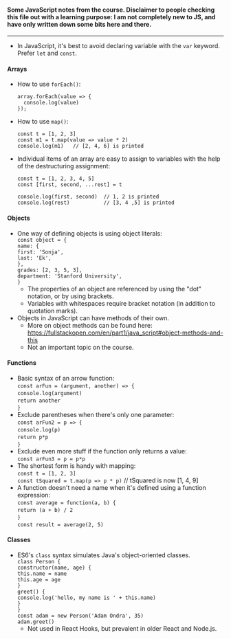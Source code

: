 #### Some JavaScript notes from the course. Disclaimer to people checking this file out with a learning purpose: I am not completely new to JS, and have only written down some bits here and there.
---

- In JavaScript, it's best to avoid declaring variable with the `var` keyword. Prefer `let` and `const`.

#### Arrays
- How to use `forEach()`:
  ```
  array.forEach(value => {
    console.log(value)
  });
  ```
- How to use `map()`:
  ```
  const t = [1, 2, 3]
  const m1 = t.map(value => value * 2)
  console.log(m1)   // [2, 4, 6] is printed
  ```
- Individual items of an array are easy to assign to variables with the help of the destructuring assignment:<br>
  ```
  const t = [1, 2, 3, 4, 5]
  const [first, second, ...rest] = t

  console.log(first, second)  // 1, 2 is printed
  console.log(rest)           // [3, 4 ,5] is printed
  ```

#### Objects
- One way of defining objects is using object literals:<br>
  `const object = {`<br>
    `name: {`<br>
      `first: 'Sonja',`<br>
      `last: 'Ek',`<br>
    `},`<br>
    `grades: [2, 3, 5, 3],`<br>
    `department: 'Stanford University',`<br>
  `}`<br>
  - The properties of an object are referenced by using the "dot" notation, or by using brackets.
  - Variables with whitespaces require bracket notation (in addition to quotation marks).
- Objects in JavaScript can have methods of their own.
  - More on object methods can be found here: https://fullstackopen.com/en/part1/java_script#object-methods-and-this
  - Not an important topic on the course.

#### Functions
- Basic syntax of an arrow function:<br>
  `const arFun = (argument, another) => {`<br>
    `console.log(argument)`<br>
    `return another`<br>
  `}`<br>
- Exclude parentheses when there's only one parameter:<br>
  `const arFun2 = p => {`<br>
    `console.log(p)`<br>
    `return p*p`<br>
  `}`<br>
- Exclude even more stuff if the function only returns a value:<br>
  `const arFun3 = p = p*p`<br>
- The shortest form is handy with mapping:<br>
  `const t = [1, 2, 3]`<br>
  `const tSquared = t.map(p => p * p)`  // tSquared is now [1, 4, 9]<br>
- A function doesn't need a name when it's defined using a function expression:<br>
  `const average = function(a, b) {`<br>
    `return (a + b) / 2`<br>
  `}`<br>
  `const result = average(2, 5)`<br>
  
#### Classes
- ES6's `class` syntax simulates Java's object-oriented classes.<br>
  `class Person {`<br>
    `constructor(name, age) {`<br>
      `this.name = name`<br>
      `this.age = age`<br>
    `}`<br>
    `greet() {`<br>
      `console.log('hello, my name is ' + this.name)`<br>
    `}`<br>
  `}`<br>
  `const adam = new Person('Adam Ondra', 35)`<br>
  `adam.greet()`
  - Not used in React Hooks, but prevalent in older React and Node.js.
